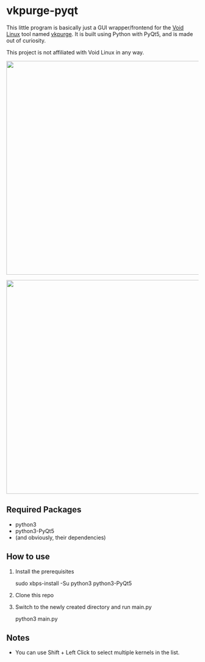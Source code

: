 # vkpurge-pyqt
This little program is basically just a GUI wrapper/frontend for the [Void Linux](https://voidlinux.org/) tool named [vkpurge](https://man.voidlinux.org/vkpurge.8). It is built using Python with PyQt5, and is made out of curiosity.

This project is not affiliated with Void Linux in any way.

<p align="center">
<img src="https://imgur.com/x3jLouz.png" width="560" ><br/>
</p>

<p align="center">
<img src="https://imgur.com/cwXAavG.png" width="560" ><br/>
</p>

## Required Packages
* python3
* python3-PyQt5
* (and obviously, their dependencies)

## How to use
1. Install the prerequisites

    sudo xbps-install -Su python3 python3-PyQt5

2. Clone this repo

3. Switch to the newly created directory and run main.py

    python3 main.py

## Notes
* You can use Shift + Left Click to select multiple kernels in the list.